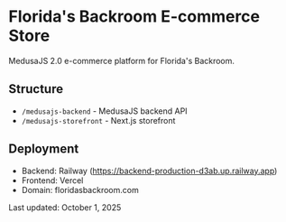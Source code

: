 # Florida's Backroom E-commerce Store

MedusaJS 2.0 e-commerce platform for Florida's Backroom.

## Structure
- `/medusajs-backend` - MedusaJS backend API
- `/medusajs-storefront` - Next.js storefront

## Deployment
- Backend: Railway (https://backend-production-d3ab.up.railway.app)
- Frontend: Vercel
- Domain: floridasbackroom.com

Last updated: October 1, 2025